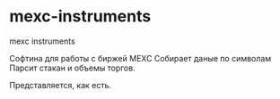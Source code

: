 # mexc-instruments
mexc instruments

Софтина для работы с биржей MEXC
Собирает даные по символам
Парсит стакан и объемы торгов.


Представляется, как есть.
